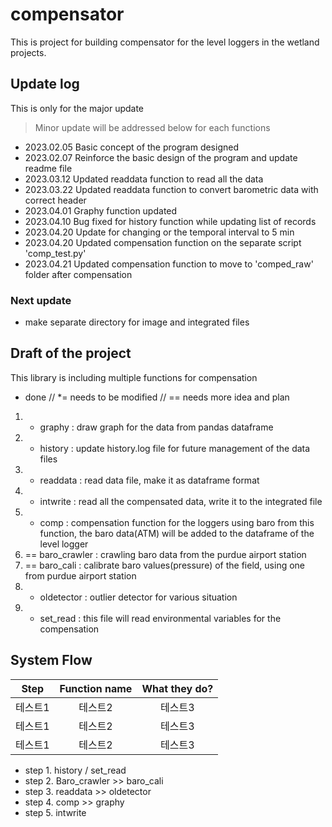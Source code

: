 # compensator
This is project for building compensator for the level loggers in the wetland projects.


## Update log
This is only for the major update
>Minor update will be addressed below for each functions
- 2023.02.05 Basic concept of the program designed
- 2023.02.07 Reinforce the basic design of the program and update readme file
- 2023.03.12 Updated readdata function to read all the data
- 2023.03.22 Updated readdata function to convert barometric data with correct header
- 2023.04.01 Graphy function updated
- 2023.04.10 Bug fixed for history function while updating list of records
- 2023.04.20 Update for changing or the temporal interval to 5 min
- 2023.04.20 Updated compensation function on the separate script 'comp_test.py'
- 2023.04.21 Updated compensation function to move to 'comped_raw' folder after compensation


### Next update
- make separate directory for image and integrated files


## Draft of the project

This library is including multiple functions for compensation

* done // *= needs to be modified // == needs more idea and plan
1. * graphy : draw graph for the data from pandas dataframe
2. *  history : update history.log file for future management of the data files
3. * readdata : read data file, make it as dataframe format
4. * intwrite : read all the compensated data, write it to the integrated file
5. * comp : compensation function for the loggers using baro
             from this function, the baro data(ATM) will be added to the dataframe of the level logger
6. == baro_crawler : crawling baro data from the purdue airport station
7. == baro_cali : calibrate baro values(pressure) of the field, using one from purdue airport station
8. *  oldetector : outlier detector for various situation
9. *  set_read : this file will read environmental variables for the compensation

## System Flow
|Step|Function name|What they do?|
|:---:|:---:|:---:|
|테스트1|테스트2|테스트3|
|테스트1|테스트2|테스트3|
|테스트1|테스트2|테스트3|

- step 1. history / set_read
- step 2. Baro_crawler >> baro_cali
- step 3. readdata >> oldetector
- step 4. comp >> graphy
- step 5. intwrite
